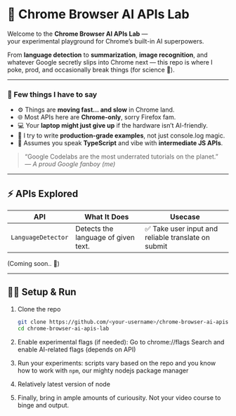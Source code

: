# 🧠 Chrome Browser AI APIs Lab

Welcome to the **Chrome Browser AI APIs Lab** —  
your experimental playground for Chrome’s built-in AI superpowers.  

From **language detection** to **summarization**, **image recognition**, and whatever Google secretly slips into Chrome next — this repo is where I poke, prod, and occasionally break things (for science 🧪).  

---

### 💬 Few things I have to say

- ⚙️ Things are **moving fast... and slow** in Chrome land.  
- 🌐 Most APIs here are **Chrome-only**, sorry Firefox fam.  
- 💻 Your **laptop might just give up** if the hardware isn’t AI-friendly.  
- 🧩 I try to write **production-grade examples**, not just console.log magic.  
- 💙 Assumes you speak **TypeScript** and vibe with **intermediate JS APIs**.  

> “Google Codelabs are the most underrated tutorials on the planet.”  
> — *A proud Google fanboy (me)*  

---

## ⚡ APIs Explored

| API | What It Does | Usecase |
|-----|---------------|---------------------------|
| `LanguageDetector` | Detects the language of given text. | ✅ Take user input and reliable translate on submit |

(Coming soon.. 🤖)

---

## 🧑‍💻 Setup & Run

1. Clone the repo  
   ```bash
   git clone https://github.com/<your-username>/chrome-browser-ai-apis-lab.git
   cd chrome-browser-ai-apis-lab
   ```
2. Enable experimental flags (if needed): Go to chrome://flags
   Search and enable AI-related flags (depends on API)

3. Run your experiments: scripts vary based on the repo and you know how to work with `npm`, our mighty nodejs package manager

4. Relatively latest version of node

5. Finally, bring in ample amounts of curiousity. Not your video course to binge and output.
  
